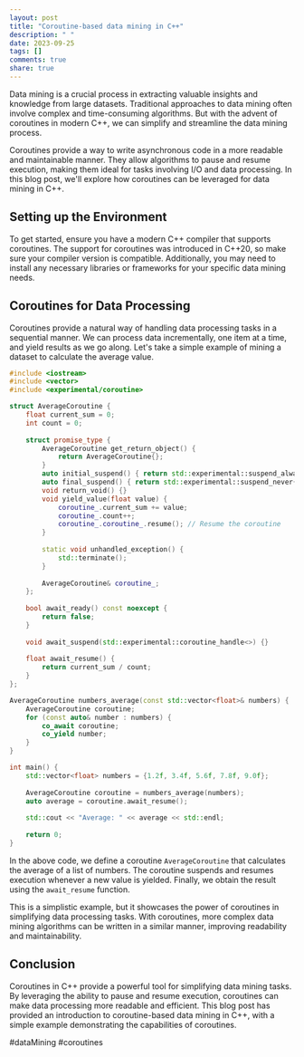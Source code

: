 ```yaml
---
layout: post
title: "Coroutine-based data mining in C++"
description: " "
date: 2023-09-25
tags: []
comments: true
share: true
---
```


Data mining is a crucial process in extracting valuable insights and knowledge from large datasets. Traditional approaches to data mining often involve complex and time-consuming algorithms. But with the advent of coroutines in modern C++, we can simplify and streamline the data mining process.

Coroutines provide a way to write asynchronous code in a more readable and maintainable manner. They allow algorithms to pause and resume execution, making them ideal for tasks involving I/O and data processing. In this blog post, we'll explore how coroutines can be leveraged for data mining in C++.

## Setting up the Environment

To get started, ensure you have a modern C++ compiler that supports coroutines. The support for coroutines was introduced in C++20, so make sure your compiler version is compatible. Additionally, you may need to install any necessary libraries or frameworks for your specific data mining needs.

## Coroutines for Data Processing

Coroutines provide a natural way of handling data processing tasks in a sequential manner. We can process data incrementally, one item at a time, and yield results as we go along. Let's take a simple example of mining a dataset to calculate the average value.

```cpp
#include <iostream>
#include <vector>
#include <experimental/coroutine>

struct AverageCoroutine {
    float current_sum = 0;
    int count = 0;
    
    struct promise_type {
        AverageCoroutine get_return_object() {
            return AverageCoroutine{};
        }
        auto initial_suspend() { return std::experimental::suspend_always{}; }
        auto final_suspend() { return std::experimental::suspend_never{}; }
        void return_void() {}
        void yield_value(float value) {
            coroutine_.current_sum += value;
            coroutine_.count++;
            coroutine_.coroutine_.resume(); // Resume the coroutine
        }
        
        static void unhandled_exception() {
            std::terminate();
        }
        
        AverageCoroutine& coroutine_;
    };
    
    bool await_ready() const noexcept {
        return false;
    }
    
    void await_suspend(std::experimental::coroutine_handle<>) {}
    
    float await_resume() {
        return current_sum / count;
    }
};

AverageCoroutine numbers_average(const std::vector<float>& numbers) {
    AverageCoroutine coroutine;
    for (const auto& number : numbers) {
        co_await coroutine;
        co_yield number;
    }
}

int main() {
    std::vector<float> numbers = {1.2f, 3.4f, 5.6f, 7.8f, 9.0f};
    
    AverageCoroutine coroutine = numbers_average(numbers);
    auto average = coroutine.await_resume();
    
    std::cout << "Average: " << average << std::endl;
    
    return 0;
}
```
In the above code, we define a coroutine `AverageCoroutine` that calculates the average of a list of numbers. The coroutine suspends and resumes execution whenever a new value is yielded. Finally, we obtain the result using the `await_resume` function.

This is a simplistic example, but it showcases the power of coroutines in simplifying data processing tasks. With coroutines, more complex data mining algorithms can be written in a similar manner, improving readability and maintainability.

## Conclusion

Coroutines in C++ provide a powerful tool for simplifying data mining tasks. By leveraging the ability to pause and resume execution, coroutines can make data processing more readable and efficient. This blog post has provided an introduction to coroutine-based data mining in C++, with a simple example demonstrating the capabilities of coroutines.

#dataMining #coroutines